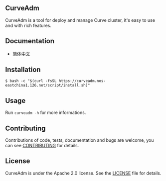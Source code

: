 CurveAdm
---

CurveAdm is a tool for deploy and manage Curve cluster, it's easy to use and with rich features.

Documentation
---

* [简体中文][docs]
 
Installation
---

```shell
$ bash -c "$(curl -fsSL https://curveadm.nos-eastchina1.126.net/script/install.sh)"
```

Usage
---

Run `curveadm -h` for more informations.

Contributing
---

Contributions of code, tests, documentation and bugs are welcome,
you can see [CONTRIBUTING][contributing] for details.

License
---

CurveAdm is under the Apache 2.0 license. See the [LICENSE](LICENSE) file for details.

[docs]: https://github.com/opencurve/curveadm/wiki
[contributing]: https://github.com/opencurve/curveadm/wiki/others#参与-curveadm-的开发